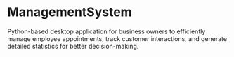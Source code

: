 # ManagementSystem
Python-based desktop application for business owners to efficiently manage employee appointments, track customer interactions, and generate detailed statistics for better decision-making.
